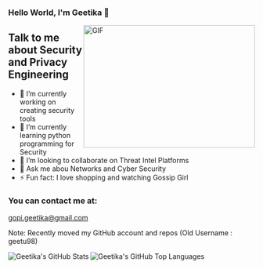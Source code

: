 ### Hello World, I'm Geetika  👋

 <img align="right" alt="GIF" src="https://github.com/arsentieva/arsentieva/blob/main/code.gif?raw=true" width="350" height="250" />


## Talk to me about Security and Privacy Engineering
- 🔭 I’m currently working on creating security tools
- 🌱 I’m currently learning python programming for Security
- 👯 I’m looking to collaborate on Threat Intel Platforms
- 💬 Ask me abou Networks and Cyber Security
- ⚡ Fun fact: I love shopping and watching Gossip Girl

### You can contact me at:
gopi.geetika@gmail.com

Note: Recently moved my GitHub account and repos (Old Username : geetu98)


<img align="left" alt="Geetika's GitHub Stats" src="https://github-readme-stats.vercel.app/api?username=GeetikaGopi&show_icons=true&hide_border=true" />

<img align="left" alt="Geetika's GitHub Top Languages" src="https://github-readme-stats.vercel.app/api/top-langs/?username=GeetikaGopi" />
